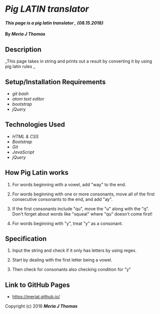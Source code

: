 # _Pig LATIN translator_

#### _This page is a pig latin translator , {08.15.2018}_

#### By _**Meria J Thomas**_

## Description

_This page takes in string and prints out a result by converting it by using pig latin rules _

## Setup/Installation Requirements

* _git bash_
* _atom text editor_
* _bootstrap_
* _jQuery_

## Technologies Used

* _HTML & CSS_
* _Bootstrap_
* _Git_
* _JavaScript_
* _jQuery_

## How Pig Latin works

1. For words beginning with a vowel, add "way" to the end.

2. For words beginning with one or more consonants, move all of the first consecutive consonants to the end, and add "ay".

3. If the first consonants include "qu", move the "u" along with the "q". Don't forget about words like "squeal" where "qu" doesn't come first!

4. For words beginning with "y", treat "y" as a consonant.

## Specification

1. Input the string and check if it only has letters by using regex.

2. Start by dealing with the first letter being a vowel.

3. Then check for consonants also checking condition for "y"


## Link to GitHub Pages
* https://meriat.github.io/

Copyright (c) 2016 **_Meria J Thomas_**
